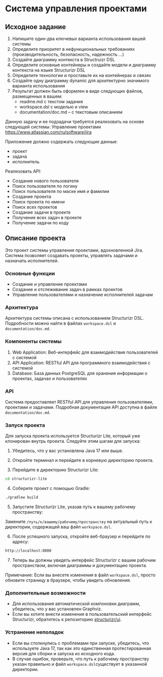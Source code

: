 # Система управления проектами

## Исходное задание

1. Напишите один-два ключевых варианта использования вашей системы
2. Определите приоритет в нефункциональных требованиях (производительность, безопасность, надежность …)
3. Создайте диаграмму контекста в Structruizr DSL
4. Определите основные контейнеры и создайте модели и диаграмму контекста на языке Structurizr DSL
5. Определите технологии и проставьте их на контейнерах и связях
6. Создайте одну диаграмму dynamic для архитектурно значимого варианта использования
7. Результат должен быть оформлен в виде следующих файлов, размещенных в вашем:
   - readme.md с текстом задания
   - workspace.dsl с моделью и view
   - documentation/doc.md – с текстовым описанием

Данную задачу и ее подзадачи требуется реализовать на основе следующей системы:
Управление проектами https://www.atlassian.com/ru/software/jira

Приложение должно содержать следующие данные:
- проект
- задача
- исполнитель

Реализовать API:
- Создание нового пользователя
- Поиск пользователя по логину
- Поиск пользователя по маске имя и фамилии
- Создание проекта
- Поиск проекта по имени
- Поиск всех проектов
- Создание задачи в проекте
- Получение всех задач в проекте
- Получение задачи по коду

## Описание проекта

Это проект системы управления проектами, вдохновленной Jira. Система позволяет создавать проекты, управлять задачами и назначать исполнителей.

### Основные функции

- Создание и управление проектами
- Создание и отслеживание задач в рамках проектов
- Управление пользователями и назначение исполнителей задачам

### Архитектура

Архитектура системы описана с использованием Structurizr DSL. Подробности можно найти в файлах `workspace.dsl` и `documentation/doc.md`.

### Компоненты системы

1. Web Application: Веб-интерфейс для взаимодействия пользователей с системой
2. API Application: RESTful API для программного взаимодействия с системой
3. Database: База данных PostgreSQL для хранения информации о проектах, задачах и пользователях

### API

Система предоставляет RESTful API для управления пользователями, проектами и задачами. Подробная документация API доступна в файле `documentation/doc.md`.

### Запуск проекта

Для запуска проекта используется Structurizr Lite, который уже клонирован внутрь проекта. Следуйте этим шагам для запуска:

1. Убедитесь, что у вас установлена Java 17 или выше.

2. Откройте терминал и перейдите в корневую директорию проекта.

3. Перейдите в директорию Structurizr Lite:

```bash
cd structurizr-lite
```

4. Соберите проект с помощью Gradle:

```bash
./gradlew build
```
5. Запустите Structurizr Lite, указав путь к вашему рабочему пространству:

Замените `/путь/к/вашему/рабочему/пространству` на актуальный путь к директории, содержащей ваш файл `workspace.dsl`.

6. После успешного запуска, откройте веб-браузер и перейдите по адресу:

```bash
http://localhost:8080
```

7. Теперь вы должны увидеть интерфейс Structurizr с вашим рабочим пространством, включая диаграммы и документацию проекта.

Примечание: Если вы внесете изменения в файл `workspace.dsl`, просто обновите страницу в браузере, чтобы увидеть обновления.

### Дополнительные возможности

- Для использования автоматической компоновки диаграмм, убедитесь, что у вас установлен Graphviz.
- Если вы хотите внести изменения в пользовательский интерфейс Structurizr, обратитесь к репозиторию [structurizr/ui](https://github.com/structurizr/ui).

### Устранение неполадок

- Если вы столкнулись с проблемами при запуске, убедитесь, что используете Java 17, так как это единственная протестированная версия для сборки и запуска из исходного кода.
- В случае ошибок, проверьте, что путь к рабочему пространству указан правильно и файл `workspace.dsl`существует в указанной директории.